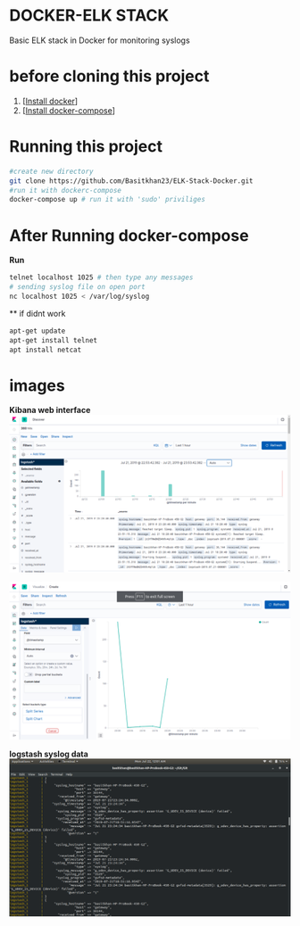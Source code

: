 # DOCKER-ELK STACK
Basic ELK stack in Docker for monitoring syslogs

# before cloning this project
1. [[Install docker](https://docs.docker.com/install/linux/docker-ce/ubuntu/)]
2. [[Install docker-compose](https://docs.docker.com/compose/install/)]

# Running this project

```bash
#create new directory
git clone https://github.com/Basitkhan23/ELK-Stack-Docker.git
#run it with dockerc-compose
docker-compose up # run it with 'sudo' priviliges 
```
# After Running docker-compose
**Run**
```bash
telnet localhost 1025 # then type any messages
# sending syslog file on open port 
nc localhost 1025 < /var/log/syslog
```
** if didnt work
```bash
apt-get update
apt-get install telnet
apt install netcat
```

# images

**Kibana web interface**
![](images/kibana.png)

![](images/kibana01.png)


**logstash syslog data**
![](images/logstash-data.png)
